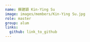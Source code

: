 ```yaml
---
name: 蘇建穎 Kin-Ying Su 
image: images/members/Kin-Ying Su.jpg 
role: master
group: alum
links:
  github: link_to_github 
---
```

